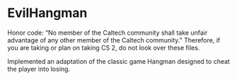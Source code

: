 # EvilHangman

Honor code: “No member of the Caltech community shall take unfair advantage of any other member of the Caltech community." Therefore, if you are taking or plan on taking CS 2, do not look over these files.

Implemented an adaptation of the classic game Hangman designed to cheat the player into losing.
